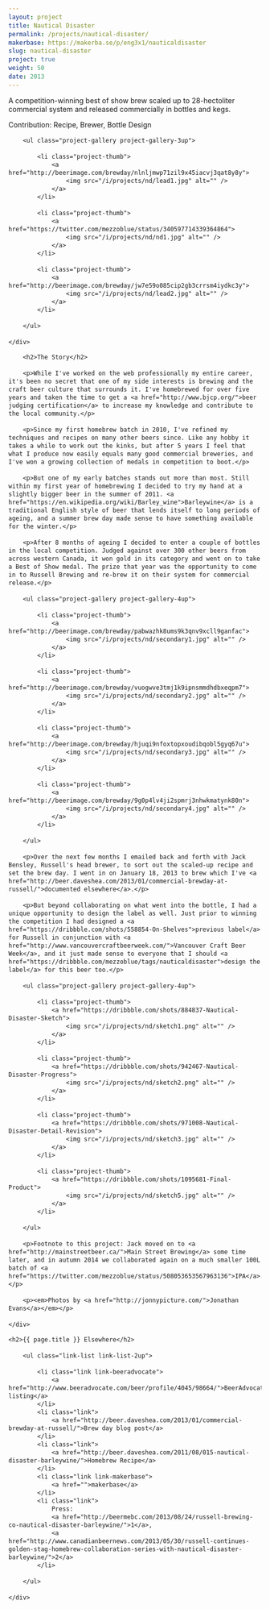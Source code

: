 ```yaml
---
layout: project
title: Nautical Disaster
permalink: /projects/nautical-disaster/
makerbase: https://makerba.se/p/eng3x1/nauticaldisaster
slug: nautical-disaster
project: true
weight: 50
date: 2013
---
```


<section id="summary" class="project-section">
	<div class="wrap">
		<div class="project-summary">
			<p>A competition-winning best of show brew scaled up to 28-hectoliter commercial system and released commercially in bottles and kegs.</p>
			<p class="project-role">Contribution: Recipe, Brewer, Bottle Design</p>
		</div>

		<ul class="project-gallery project-gallery-3up">

			<li class="project-thumb">
				<a href="http://beerimage.com/brewday/nlnljmwp71zil9x45iacvj3qat8y8y">
					<img src="/i/projects/nd/lead1.jpg" alt="" />
				</a>
			</li>

			<li class="project-thumb">
				<a href="https://twitter.com/mezzoblue/status/340597714339364864">
					<img src="/i/projects/nd/nd1.jpg" alt="" />
				</a>
			</li>

			<li class="project-thumb">
				<a href="http://beerimage.com/brewday/jw7e59o085cip2gb3crrsm4iydkc3y">
					<img src="/i/projects/nd/lead2.jpg" alt="" />
				</a>
			</li>

		</ul>

	</div>
</section>


<section id="story" class="project-section project-story">
	<div class="wrap">

		<h2>The Story</h2>

		<p>While I've worked on the web professionally my entire career, it's been no secret that one of my side interests is brewing and the craft beer culture that surrounds it. I've homebrewed for over five years and taken the time to get a <a href="http://www.bjcp.org/">beer judging certification</a> to increase my knowledge and contribute to the local community.</p>

		<p>Since my first homebrew batch in 2010, I've refined my techniques and recipes on many other beers since. Like any hobby it takes a while to work out the kinks, but after 5 years I feel that what I produce now easily equals many good commercial breweries, and I've won a growing collection of medals in competition to boot.</p>

		<p>But one of my early batches stands out more than most. Still within my first year of homebrewing I decided to try my hand at a slightly bigger beer in the summer of 2011. <a href="https://en.wikipedia.org/wiki/Barley_wine">Barleywine</a> is a traditional English style of beer that lends itself to long periods of ageing, and a summer brew day made sense to have something available for the winter.</p>

		<p>After 8 months of ageing I decided to enter a couple of bottles in the local competition. Judged against over 300 other beers from across western Canada, it won gold in its category and went on to take a Best of Show medal. The prize that year was the opportunity to come in to Russell Brewing and re-brew it on their system for commercial release.</p>

		<ul class="project-gallery project-gallery-4up">

			<li class="project-thumb">
				<a href="http://beerimage.com/brewday/pabwazhk8ums9k3qnv9xcll9ganfac">
					<img src="/i/projects/nd/secondary1.jpg" alt="" />
				</a>
			</li>

			<li class="project-thumb">
				<a href="http://beerimage.com/brewday/vuogwve3tmj1k9ipnsmmdhdbxeqpm7">
					<img src="/i/projects/nd/secondary2.jpg" alt="" />
				</a>
			</li>

			<li class="project-thumb">
				<a href="http://beerimage.com/brewday/hjuqi9nfoxtopxoudibqobl5gyq67u">
					<img src="/i/projects/nd/secondary3.jpg" alt="" />
				</a>
			</li>

			<li class="project-thumb">
				<a href="http://beerimage.com/brewday/9g0p4lv4ji2spmrj3nhwkmatynk80n">
					<img src="/i/projects/nd/secondary4.jpg" alt="" />
				</a>
			</li>

		</ul>

		<p>Over the next few months I emailed back and forth with Jack Bensley, Russell's head brewer, to sort out the scaled-up recipe and set the brew day. I went in on January 18, 2013 to brew which I've <a href="http://beer.daveshea.com/2013/01/commercial-brewday-at-russell/">documented elsewhere</a>.</p>

		<p>But beyond collaborating on what went into the bottle, I had a unique opportunity to design the label as well. Just prior to winning the competition I had designed a <a href="https://dribbble.com/shots/558854-On-Shelves">previous label</a> for Russell in conjunction with <a href="http://www.vancouvercraftbeerweek.com/">Vancouver Craft Beer Week</a>, and it just made sense to everyone that I should <a href="https://dribbble.com/mezzoblue/tags/nauticaldisaster">design the label</a> for this beer too.</p>

		<ul class="project-gallery project-gallery-4up">

			<li class="project-thumb">
				<a href="https://dribbble.com/shots/884837-Nautical-Disaster-Sketch">
					<img src="/i/projects/nd/sketch1.png" alt="" />
				</a>
			</li>

			<li class="project-thumb">
				<a href="https://dribbble.com/shots/942467-Nautical-Disaster-Progress">
					<img src="/i/projects/nd/sketch2.png" alt="" />
				</a>
			</li>

			<li class="project-thumb">
				<a href="https://dribbble.com/shots/971008-Nautical-Disaster-Detail-Revision">
					<img src="/i/projects/nd/sketch3.jpg" alt="" />
				</a>
			</li>

			<li class="project-thumb">
				<a href="https://dribbble.com/shots/1095681-Final-Product">
					<img src="/i/projects/nd/sketch5.jpg" alt="" />
				</a>
			</li>

		</ul>

		<p>Footnote to this project: Jack moved on to <a href="http://mainstreetbeer.ca/">Main Street Brewing</a> some time later, and in autumn 2014 we collaborated again on a much smaller 100L batch of <a href="https://twitter.com/mezzoblue/status/508053653567963136">IPA</a>.</p>

		<p><em>Photos by <a href="http://jonnypicture.com/">Jonathan Evans</a></em></p>

	</div>
</section>


<section id="elsewhere" class="project-section project-elsewhere">
	<div class="wrap">

	<h2>{{ page.title }} Elsewhere</h2>

		<ul class="link-list link-list-2up">

			<li class="link link-beeradvocate">
				<a href="http://www.beeradvocate.com/beer/profile/4045/98664/">BeerAdvocate listing</a>
			</li>
			<li class="link">
				<a href="http://beer.daveshea.com/2013/01/commercial-brewday-at-russell/">Brew day blog post</a>
			</li>
			<li class="link">
				<a href="http://beer.daveshea.com/2011/08/015-nautical-disaster-barleywine/">Homebrew Recipe</a>
			</li>
			<li class="link link-makerbase">
				<a href="">makerbase</a>
			</li>
			<li class="link">
				Press: 
				<a href="http://beermebc.com/2013/08/24/russell-brewing-co-nautical-disaster-barleywine/">1</a>,
				<a href="http://www.canadianbeernews.com/2013/05/30/russell-continues-golden-stag-homebrew-collaboration-series-with-nautical-disaster-barleywine/">2</a>
			</li>

		</ul>

	</div>
</section>